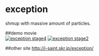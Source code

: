 exception
=========

shmup with massive amount of particles.

##demo movie  
[![exception stage4](http://img.youtube.com/vi/UzoAKNIxed8/0.jpg)](http://www.youtube.com/watch?v=UzoAKNIxed8)
[![exception stage2](http://img.youtube.com/vi/g1pxQ5Xsfo4/0.jpg)](http://www.youtube.com/watch?v=g1pxQ5Xsfo4)

##other site
http://i-saint.skr.jp/exception/
